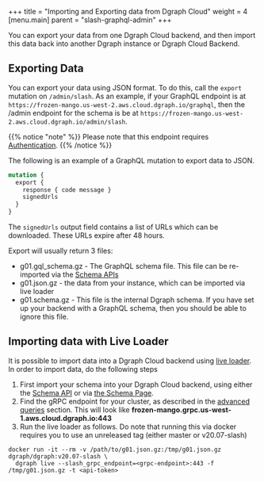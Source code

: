 +++
title = "Importing and Exporting data from Dgraph Cloud"
weight = 4   
[menu.main]
    parent = "slash-graphql-admin"
+++

You can export your data from one Dgraph Cloud backend, and then import this data back into another Dgraph instance or Dgraph Cloud Backend.

## Exporting Data

You can export your data using JSON format. To do this, call the `export` mutation on `/admin/slash`. As an example, if your GraphQL endpoint is at `https://frozen-mango.us-west-2.aws.cloud.dgraph.io/graphql`, then the /admin endpoint for the schema is be at `https://frozen-mango.us-west-2.aws.cloud.dgraph.io/admin/slash`.

{{% notice "note" %}}
Please note that this endpoint requires [Authentication](/admin/authentication).
{{% /notice %}}

The following is an example of a GraphQL mutation to export data to JSON.

```graphql
mutation {
  export {
    response { code message }
    signedUrls
  }
}
```

The `signedUrls` output field contains a list of URLs which can be downloaded. These URLs expire after 48 hours.

Export will usually return 3 files:
* g01.gql_schema.gz - The GraphQL schema file. This file can be re-imported via the [Schema APIs](/admin/schema)
* g01.json.gz - the data from your instance, which can be imported via live loader
* g01.schema.gz - This file is the internal Dgraph schema. If you have set up your backend with a GraphQL schema, then you should be able to ignore this file.

## Importing data with Live Loader

It is possible to import data into a Dgraph Cloud backend using [live loader](https://dgraph.io/docs/deploy/#live-loader). In order to import data, do the following steps

1. First import your schema into your Dgraph Cloud backend, using either the [Schema API](/admin/schema) or via [the Schema Page](https://cloud.dgraph.io/_/schema).
2. Find the gRPC endpoint for your cluster, as described in the [advanced queries](/advanced-queries) section. This will look like **frozen-mango.grpc.us-west-1.aws.cloud.dgraph.io:443**
3. Run the live loader as follows. Do note that running this via docker requires you to use an unreleased tag (either master or v20.07-slash)

```
docker run -it --rm -v /path/to/g01.json.gz:/tmp/g01.json.gz dgraph/dgraph:v20.07-slash \
  dgraph live --slash_grpc_endpoint=<grpc-endpoint>:443 -f /tmp/g01.json.gz -t <api-token>
```
